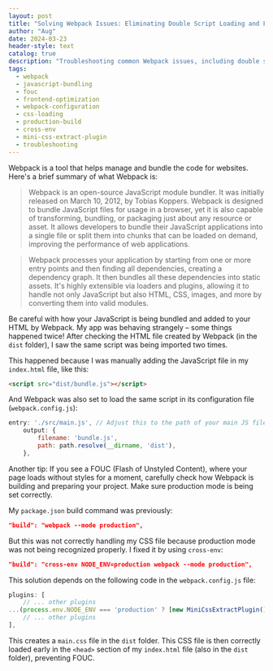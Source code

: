 ```yaml
---
layout: post
title: "Solving Webpack Issues: Eliminating Double Script Loading and FOUC"
author: "Aug"
date: 2024-03-23
header-style: text
catalog: true
description: "Troubleshooting common Webpack issues, including double script loading due to manual and Webpack config imports, and resolving Flash of Unstyled Content (FOUC) by correctly setting production mode with cross-env and configuring MiniCssExtractPlugin."
tags:
  - webpack
  - javascript-bundling
  - fouc
  - frontend-optimization
  - webpack-configuration
  - css-loading
  - production-build
  - cross-env
  - mini-css-extract-plugin
  - troubleshooting
---
```


Webpack is a tool that helps manage and bundle the code for websites. Here's a brief summary of what Webpack is:

> Webpack is an open-source JavaScript module bundler. It was initially released on March 10, 2012, by Tobias Koppers. Webpack is designed to bundle JavaScript files for usage in a browser, yet it is also capable of transforming, bundling, or packaging just about any resource or asset. It allows developers to bundle their JavaScript applications into a single file or split them into chunks that can be loaded on demand, improving the performance of web applications.

> Webpack processes your application by starting from one or more entry points and then finding all dependencies, creating a dependency graph. It then bundles all these dependencies into static assets. It's highly extensible via loaders and plugins, allowing it to handle not only JavaScript but also HTML, CSS, images, and more by converting them into valid modules.

Be careful with how your JavaScript is being bundled and added to your HTML by Webpack. My app was behaving strangely – some things happened twice! After checking the HTML file created by Webpack (in the `dist` folder), I saw the same script was being imported two times.

This happened because I was manually adding the JavaScript file in my `index.html` file, like this:

```html
<script src="dist/bundle.js"></script>
```

And Webpack was also set to load the same script in its configuration file (`webpack.config.js`):

```javascript
entry: './src/main.js', // Adjust this to the path of your main JS file
    output: {
        filename: 'bundle.js',
        path: path.resolve(__dirname, 'dist'),
    },
```

Another tip: If you see a FOUC (Flash of Unstyled Content), where your page loads without styles for a moment, carefully check how Webpack is building and preparing your project. Make sure production mode is being set correctly.

My `package.json` build command was previously:

```json
"build": "webpack --mode production",
```

But this was not correctly handling my CSS file because production mode was not being recognized properly. I fixed it by using `cross-env`:

```json
"build": "cross-env NODE_ENV=production webpack --mode production",
```

This solution depends on the following code in the `webpack.config.js` file:

```javascript
plugins: [
    // ... other plugins
...(process.env.NODE_ENV === 'production' ? [new MiniCssExtractPlugin()] : []),
    // ... other plugins
],
```

This creates a `main.css` file in the `dist` folder. This CSS file is then correctly loaded early in the `<head>` section of my `index.html` file (also in the `dist` folder), preventing FOUC.
